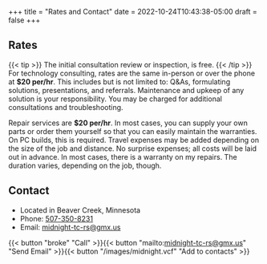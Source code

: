 +++
title = "Rates and Contact"
date = 2022-10-24T10:43:38-05:00
draft = false
+++

## Rates

{{< tip >}}
The initial consultation review or inspection, is free.
{{< /tip >}}
For technology consulting, rates are the same in-person or over the phone at **$20 per/hr**. This includes but is not limited to: Q&As, formulating solutions, presentations, and referrals. Maintenance and upkeep of any solution is your responsibility. You may be charged for additional consultations and troubleshooting.

Repair services are **$20 per/hr**. In most cases, you can supply your own parts or order them yourself so that you can easily maintain the warranties. On PC builds, this is required. Travel expenses may be added depending on the size of the job and distance. No surprise expenses; all costs will be laid out in advance. In most cases, there is a warranty on my repairs. The duration varies, depending on the job, though.

## Contact

- Located in Beaver Creek, Minnesota
- Phone: [507-350-8231](tel:5073508231 "Call")
- Email: midnight-tc-rs@gmx.us

{{< button "broke" "Call" >}}{{< button "mailto:midnight-tc-rs@gmx.us" "Send Email" >}}{{< button "/images/midnight.vcf" "Add to contacts" >}}
